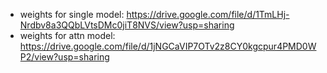 * weights for single model: https://drive.google.com/file/d/1TmLHj-Nrdbv8a3QQbLVtsDMc0jiT8NVS/view?usp=sharing
* weights for attn model: https://drive.google.com/file/d/1jNGCaVIP7OTv2z8CY0kgcpur4PMD0WP2/view?usp=sharing

